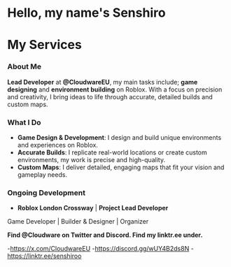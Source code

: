 # **Hello, my name's Senshiro**

# My Services

### About Me
**Lead Developer** at **@CloudwareEU**, my main tasks include; **game designing** and **environment building** on Roblox. With a focus on precision and creativity, I bring ideas to life through accurate, detailed builds and custom maps.

### What I Do
- **Game Design & Development**: I design and build unique environments and experiences on Roblox.
- **Accurate Builds**: I replicate real-world locations or create custom environments, my work is precise and high-quality.
- **Custom Maps**: I deliver detailed, engaging maps that fit your vision and gameplay needs.

### Ongoing Development

- **Roblox London Crossway** | **Project Lead Developer**

Game Developer | Builder & Designer | Organizer

**Find @Cloudware on Twitter and Discord.
Find my linktr.ee under.**

-https://x.com/CloudwareEU
-https://discord.gg/wUY4B2ds8N
-https://linktr.ee/senshiroo
